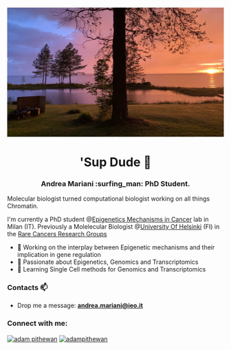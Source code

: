 <p align="center">
  <img width="900" height="300" src="https://github.com/AndreaMariani-AM/AndreaMariani-AM/blob/main/IMG_3611-1.jpg">
</p>


<h1 align="center">'Sup Dude 👊</h1>
<h3 align="center">Andrea Mariani :surfing_man: PhD Student.</h3>

Molecular biologist turned computational biologist working on all things Chromatin.

I'm currently a PhD student @[Epigenetics Mechanisms in Cancer](https://www.research.ieo.it/research-and-technology/principal-investigators/epigenetic-mechanisms-in-cancer/) lab in Milan (IT). Previously a Molelecular Biologist @[University Of Helsinki](https://www.helsinki.fi/en) (FI) in the [Rare Cancers Research Groups](https://www2.helsinki.fi/en/researchgroups/rare-cancers-research-group/group)

- 🔭 Working on the interplay between Epigenetic mechanisms and their implication in gene regulation 
- :dog: Passionate about Epigenetics, Genomics and Transcriptomics
- 🌱 Learning Single Cell methods for Genomics and Transcriptomics

### Contacts 📫

- Drop me a message: **andrea.mariani@ieo.it** 


<h3 align="left">Connect with me:</h3>
<p align="left">
  <a href="https://www.linkedin.com/in/andrea-mariani-584138175/" target="blank"><img align="center"
      src="https://raw.githubusercontent.com/rahuldkjain/github-profile-readme-generator/master/src/images/icons/Social/linked-in-alt.svg"
      alt="adam pithewan" height="30" width="40" /></a>
   <a href="https://twitter.com/Andrea1Mariani" target="blank"><img align="center"
      src="https://raw.githubusercontent.com/rahuldkjain/github-profile-readme-generator/master/src/images/icons/Social/twitter.svg"
      alt="adampithewan" height="30" width="40" /></a>
  
  
  
  
<!--
**AndreaMariani-AM/AndreaMariani-AM** is a ✨ _special_ ✨ repository because its `README.md` (this file) appears on your GitHub profile.

Here are some ideas to get you started:

- 🔭 I’m currently working on ...
- 🌱 I’m currently learning ...
- 👯 I’m looking to collaborate on ...
- 🤔 I’m looking for help with ...
- 💬 Ask me about ...
- 📫 How to reach me: ...
- 😄 Pronouns: ...
- ⚡ Fun fact: ...
-->
